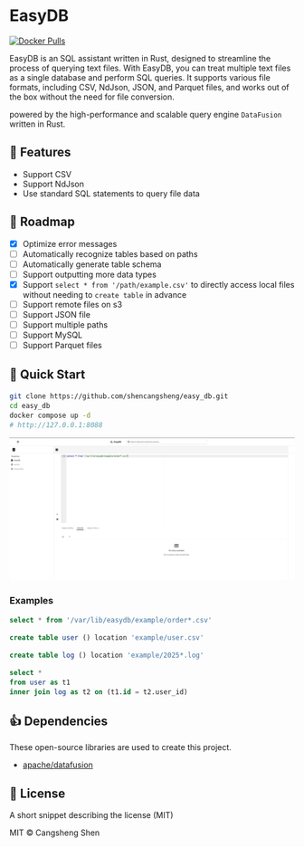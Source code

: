 # EasyDB

[![Docker Pulls](https://img.shields.io/docker/pulls/shencangsheng/easydb-backend.svg)](https://hub.docker.com/r/shencangsheng/easydb-backend)

EasyDB is an SQL assistant written in Rust, designed to streamline the process of querying text files. With EasyDB, you can treat multiple text files as a single database and perform SQL queries. It supports various file formats, including CSV, NdJson, JSON, and Parquet files, and works out of the box without the need for file conversion. 

powered by the high-performance and scalable query engine `DataFusion` written in Rust.

## 📖 Features

- Support CSV
- Support NdJson
- Use standard SQL statements to query file data

## 🔮 Roadmap

- [x] Optimize error messages
- [ ] Automatically recognize tables based on paths
- [ ] Automatically generate table schema
- [ ] Support outputting more data types
- [x] Support `select * from '/path/example.csv'` to directly access local files without needing to `create table` in advance
- [ ] Support remote files on s3
- [ ] Support JSON file
- [ ] Support multiple paths
- [ ] Support MySQL
- [ ] Support Parquet files

## 🚀 Quick Start

```bash
git clone https://github.com/shencangsheng/easy_db.git
cd easy_db
docker compose up -d
# http://127.0.0.1:8088
```

![demo.gif](assets/demo.gif)

### Examples

```sql
select * from '/var/lib/easydb/example/order*.csv'
```

```sql
create table user () location 'example/user.csv'
```

```sql
create table log () location 'example/2025*.log'
```

```sql
select *
from user as t1
inner join log as t2 on (t1.id = t2.user_id)
```

## 👍 Dependencies

These open-source libraries are used to create this project.

- [apache/datafusion](https://github.com/apache/datafusion)

## 📝 License

A short snippet describing the license (MIT)

MIT © Cangsheng Shen
